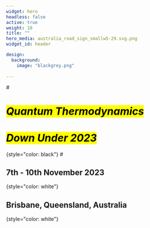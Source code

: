 ```yaml
---
widget: hero
headless: false
active: true
weight: 10
title: ""
hero_media: australia_road_sign_smallw5-29.svg.png
widget_id: header

design:
  background:
    image: "blackgrey.png"
    
---
```


#<br>

# <mark>*Quantum Thermodynamics</mark>*

# <mark>*Down Under 2023*</mark>
{style="color: black"}
#<br>

## 7th - 10th November 2023
{style="color: white"}
## Brisbane, Queensland, Australia
{style="color: white"}
